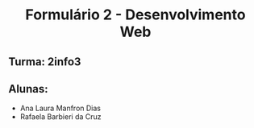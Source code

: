 <h1 align="center">Formulário 2 - Desenvolvimento Web</h1> 

<h2 align="left">Turma: 2info3</h2>

<h2 align="left">Alunas:</h2>

<ul>
<li align="left"> Ana Laura Manfron Dias</li>
<li align="left">Rafaela Barbieri da Cruz</li>
</ul>
